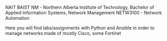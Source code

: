 NAIT BAIST NM - Northern Alberta Institute of Technology, Bachelor of Applied Information Systems, Network Management
NETW3100 - Network Automation

Here you will find labs/assignments with Python and Ansible in order to manage networks made of mostly Cisco, some Fortinet
